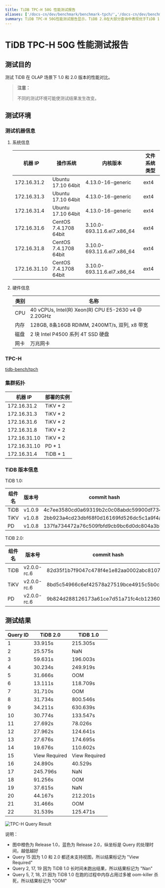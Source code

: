 ```yaml
---
title: TiDB TPC-H 50G 性能测试报告
aliases: ['/docs-cn/dev/benchmark/benchmark-tpch/','/docs-cn/dev/benchmark/tpch/']
summary: TiDB TPC-H 50G性能测试报告显示，TiDB 2.0在大部分查询中表现优于TiDB 1.0。然而，部分查询在TiDB 1.0中未能完成或因内存占用过多而被终止。测试环境包括不同操作系统和硬件信息，测试结果以图表形式展示。
---
```


# TiDB TPC-H 50G 性能测试报告

## 测试目的

测试 TiDB 在 OLAP 场景下 1.0 和 2.0 版本的性能对比。

> **注意：**
>
> 不同的测试环境可能使测试结果发生改变。

## 测试环境

### 测试机器信息

1. 系统信息

    | 机器 IP      | 操作系统               | 内核版本                     | 文件系统类型 |
    |--------------|------------------------|------------------------------|--------------|
    | 172.16.31.2  | Ubuntu 17.10 64bit     | 4.13.0-16-generic            | ext4         |
    | 172.16.31.3  | Ubuntu 17.10 64bit     | 4.13.0-16-generic            | ext4         |
    | 172.16.31.4  | Ubuntu 17.10 64bit     | 4.13.0-16-generic            | ext4         |
    | 172.16.31.6  | CentOS 7.4.1708 64bit  | 3.10.0-693.11.6.el7.x86\_64  | ext4         |
    | 172.16.31.8  | CentOS 7.4.1708 64bit  | 3.10.0-693.11.6.el7.x86\_64  | ext4         |
    | 172.16.31.10 | CentOS 7.4.1708 64bit  | 3.10.0-693.11.6.el7.x86\_64  | ext4         |

2. 硬件信息

    | 类别       |  名称                                                |
    |------------|------------------------------------------------------|
    | CPU        | 40 vCPUs, Intel(R) Xeon(R) CPU E5-2630 v4 @ 2.20GHz  |
    | 内存       | 128GB, 8条16GB RDIMM, 2400MT/s, 双列, x8 带宽        |
    | 磁盘       | 2 块 Intel P4500 系列 4T SSD 硬盘                    |
    | 网卡       | 万兆网卡                                             |

### TPC-H

[tidb-bench/tpch](https://github.com/pingcap/tidb-bench/tree/master/tpch)

### 集群拓扑

| 机器 IP      | 部署的实例 |
|--------------|------------|
| 172.16.31.2  | TiKV \* 2  |
| 172.16.31.3  | TiKV \* 2  |
| 172.16.31.6  | TiKV \* 2  |
| 172.16.31.8  | TiKV \* 2  |
| 172.16.31.10 | TiKV \* 2  |
| 172.16.31.10 | PD \* 1    |
| 172.16.31.4  | TiDB \* 1  |

### TiDB 版本信息

TiDB 1.0:

| 组件名 | 版本号      | commit hash                                |
|--------|-------------|--------------------------------------------|
| TiDB   | v1.0.9      | 4c7ee3580cd0a69319b2c0c08abdc59900df7344   |
| TiKV   | v1.0.8      | 2bb923a4cd23dbf68f0d16169fd526dc5c1a9f4a   |
| PD     | v1.0.8      | 137fa734472a76c509fbfd9cb9bc6d0dc804a3b7   |

TiDB 2.0:

| 组件名 | 版本号      | commit hash                                |
|--------|-------------|--------------------------------------------|
| TiDB   | v2.0.0-rc.6 | 82d35f1b7f9047c478f4e1e82aa0002abc8107e7   |
| TiKV   | v2.0.0-rc.6 | 8bd5c54966c6ef42578a27519bce4915c5b0c81f   |
| PD     | v2.0.0-rc.6 | 9b824d288126173a61ce7d51a71fc4cb12360201   |

## 测试结果

| Query ID  | TiDB 2.0           | TiDB 1.0         |
|-----------|--------------------|------------------|
| 1         | 33.915s            | 215.305s         |
| 2         | 25.575s            | NaN              |
| 3         | 59.631s            | 196.003s         |
| 4         | 30.234s            | 249.919s         |
| 5         | 31.666s            | OOM              |
| 6         | 13.111s            | 118.709s         |
| 7         | 31.710s            | OOM              |
| 8         | 31.734s            | 800.546s         |
| 9         | 34.211s            | 630.639s         |
| 10        | 30.774s            | 133.547s         |
| 11        | 27.692s            | 78.026s          |
| 12        | 27.962s            | 124.641s         |
| 13        | 27.676s            | 174.695s         |
| 14        | 19.676s            | 110.602s         |
| 15        | View Required      | View Required    |
| 16        | 24.890s            | 40.529s          |
| 17        | 245.796s           | NaN              |
| 18        | 91.256s            | OOM              |
| 19        | 37.615s            | NaN              |
| 20        | 44.167s            | 212.201s         |
| 21        | 31.466s            | OOM              |
| 22        | 31.539s            | 125.471s         |

![TPC-H Query Result](/media/tpch-query-result.png)

说明：

- 图中橙色为 Release 1.0，蓝色为 Release 2.0，纵坐标是 Query 的处理时间，越低越好
- Query 15 因为 1.0 和 2.0 都还未支持视图，所以结果标记为 "View Required"
- Query 2, 17, 19 因为 TiDB 1.0 长时间未跑出结果，所以结果标记为 "Nan"
- Query 5, 7, 18, 21 因为 TiDB 1.0 在跑的过程中内存占用过多被 oom-killer 杀死，所以结果标记为 "OOM"
